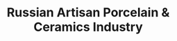 ---
layout: market-sector
title: Russian Artisan Porcelain & Ceramics Industry
market: russia
sector: porcelain-ceramics
lang: en
permalink: /en/discover/markets/russia/sectors/porcelain-ceramics/
---